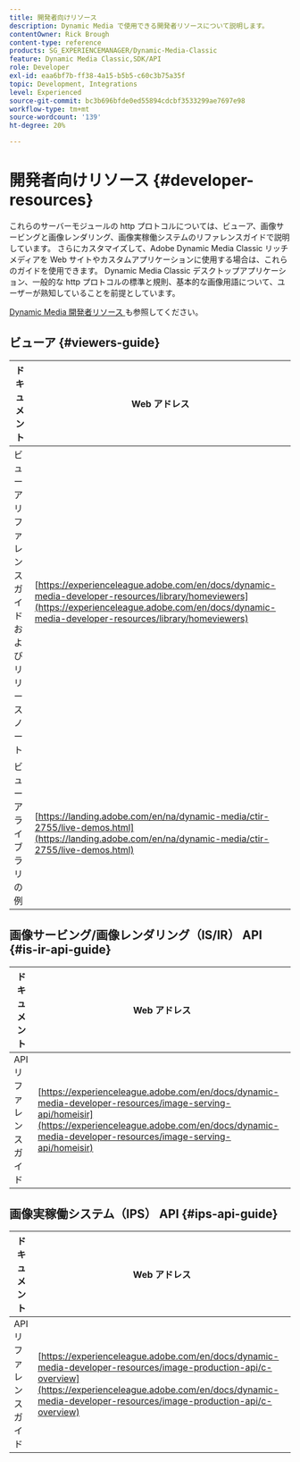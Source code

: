 ```yaml
---
title: 開発者向けリソース
description: Dynamic Media で使用できる開発者リソースについて説明します。
contentOwner: Rick Brough
content-type: reference
products: SG_EXPERIENCEMANAGER/Dynamic-Media-Classic
feature: Dynamic Media Classic,SDK/API
role: Developer
exl-id: eaa6bf7b-ff38-4a15-b5b5-c60c3b75a35f
topic: Development, Integrations
level: Experienced
source-git-commit: bc3b696bfde0ed55894cdcbf3533299ae7697e98
workflow-type: tm+mt
source-wordcount: '139'
ht-degree: 20%

---
```


# 開発者向けリソース {#developer-resources}

これらのサーバーモジュールの http プロトコルについては、ビューア、画像サービングと画像レンダリング、画像実稼働システムのリファレンスガイドで説明しています。 さらにカスタマイズして、Adobe Dynamic Media Classic リッチメディアを Web サイトやカスタムアプリケーションに使用する場合は、これらのガイドを使用できます。 Dynamic Media Classic デスクトップアプリケーション、一般的な http プロトコルの標準と規則、基本的な画像用語について、ユーザーが熟知していることを前提としています。

[Dynamic Media 開発者リソース ](https://experienceleague.adobe.com/en/docs/dynamic-media-developer-resources) も参照してください。

## ビューア {#viewers-guide}

| ドキュメント | Web アドレス |
| --- | --- |
| ビューアリファレンスガイドおよびリリースノート | [https://experienceleague.adobe.com/en/docs/dynamic-media-developer-resources/library/homeviewers](https://experienceleague.adobe.com/en/docs/dynamic-media-developer-resources/library/homeviewers) |
| ビューアライブラリの例 | [https://landing.adobe.com/en/na/dynamic-media/ctir-2755/live-demos.html](https://landing.adobe.com/en/na/dynamic-media/ctir-2755/live-demos.html) |

## 画像サービング/画像レンダリング（IS/IR） API {#is-ir-api-guide}

| ドキュメント | Web アドレス |
| --- | --- |
| API リファレンスガイド | [https://experienceleague.adobe.com/en/docs/dynamic-media-developer-resources/image-serving-api/homeisir](https://experienceleague.adobe.com/en/docs/dynamic-media-developer-resources/image-serving-api/homeisir) |

## 画像実稼働システム（IPS） API {#ips-api-guide}

| ドキュメント | Web アドレス |
| --- | --- |
| API リファレンスガイド | [https://experienceleague.adobe.com/en/docs/dynamic-media-developer-resources/image-production-api/c-overview](https://experienceleague.adobe.com/en/docs/dynamic-media-developer-resources/image-production-api/c-overview) |

<!-- ## Image Authoring {#ia}

| Document| Web address |
| --- | --- |
| User Guide | Contact Adobe Dynamic Media Classic technical support for this documentation. |
| Release Notes | Contact Adobe Dynamic Media Classic technical support for this documentation. |

## Dynamic Media Classic API {#dmc-api}

| Document | Web address |
| --- | --- |
| API Reference Guide | Contact Adobe Dynamic Media Classic technical support for documentation. |
 -->










<!-- 

**Web-to-Print**

|Document|Web address|
|--- |--- |
|Reference Guide|[https://www.adobe.com/go/learn_s7_webtoprint_en](https://www.adobe.com/go/learn_s7_webtoprint_en)| 

-->
